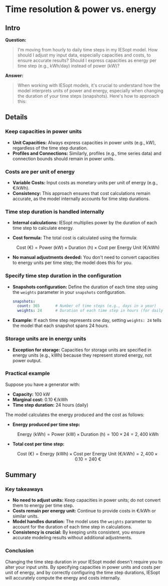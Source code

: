 # Time resolution & power vs. energy

## Intro

**Question:**  
> I'm moving from hourly to daily time steps in my IESopt model. How should I adjust my input data, especially capacities and costs, to ensure accurate results? Should I express capacities as energy per time step (e.g., kWh/day) instead of power (kW)?

**Answer:**  
> When working with IESopt models, it's crucial to understand how the model interprets units of power and energy, especially when changing the duration of your time steps (snapshots). Here's how to approach this:

## Details

### Keep capacities in power units

- **Unit Capacities:** Always express capacities in power units (e.g., kW), regardless of the time step duration.
- **Profiles and Connections:** Similarly, profiles (e.g., time series data) and connection bounds should remain in power units.

### Costs are per unit of energy

- **Variable Costs:** Input costs as monetary units per unit of energy (e.g., €/kWh).
- **Consistency:** This approach ensures that cost calculations remain accurate, as the model internally accounts for time step durations.

### Time step duration is handled internally

- **Internal calculations:** IESopt multiplies power by the duration of each time step to calculate energy.
- **Cost formula:** The total cost is calculated using the formula:
  
  $$
  \text{Cost (€)} = \text{Power (kW)} \times \text{Duration (h)} \times \text{Cost per Energy Unit (€/kWh)}
  $$
  
- **No manual adjustments deeded:** You don't need to convert capacities to energy units per time step; the model does this for you.

### Specify time step duration in the configuration

- **Snapshots configuration:** Define the duration of each time step using the `weights` parameter in your `snapshots` configuration.
  
  ```yaml
  snapshots:
    count: 365       # Number of time steps (e.g., days in a year)
    weights: 24      # Duration of each time step in hours (for daily steps)
  ```

- **Example:** If each time step represents one day, setting `weights: 24` tells the model that each snapshot spans 24 hours.

### Storage units are in energy units

- **Exception for storage:** Capacities for storage units are specified in energy units (e.g., kWh) because they represent stored energy, not power output.

### Practical example

Suppose you have a generator with:

- **Capacity:** 100 kW
- **Marginal cost:** 0.10 €/kWh
- **Time step duration:** 24 hours (daily)

The model calculates the energy produced and the cost as follows:

- **Energy produced per time step:**
  
  $$
  \text{Energy (kWh)} = \text{Power (kW)} \times \text{Duration (h)} = 100 \times 24 = 2,400 \text{ kWh}
  $$
  
- **Total cost per time step:**
  
  $$
  \text{Cost (€)} = \text{Energy (kWh)} \times \text{Cost per Energy Unit (€/kWh)} = 2,400 \times 0.10 = 240 \text{ €}
  $$

## Summary

### Key takeaways

- **No need to adjust units:** Keep capacities in power units; do not convert them to energy per time step.
- **Costs remain per energy unit:** Continue to provide costs in €/kWh or similar units.
- **Model handles duration:** The model uses the `weights` parameter to account for the duration of each time step in calculations.
- **Consistency is crucial:** By keeping units consistent, you ensure accurate modeling results without additional adjustments.

### Conclusion

Changing the time step duration in your IESopt model doesn't require you to alter your input units. By specifying capacities in power units and costs per unit of energy, and by correctly configuring the time step durations, IESopt will accurately compute the energy and costs internally.